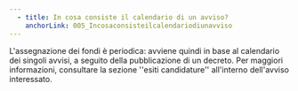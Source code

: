```yaml
---
  - title: In cosa consiste il calendario di un avviso?
    anchorLink: 005_Incosaconsisteilcalendariodiunavviso
---
```


L'assegnazione dei fondi è periodica: avviene quindi in base al calendario dei singoli avvisi, a seguito della pubblicazione di un decreto. Per maggiori informazioni, consultare la sezione ''esiti candidature'' all'interno dell'avviso interessato.